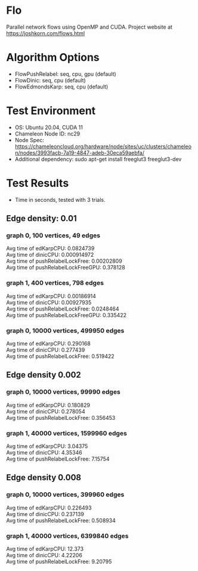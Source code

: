 # Flo
Parallel network flows using OpenMP and CUDA.
Project website at https://joshkorn.com/flows.html

# Algorithm Options
- FlowPushRelabel: seq, cpu, gpu (default)
- FlowDinic: seq, cpu (default)
- FlowEdmondsKarp: seq, cpu (default)

# Test Environment
- OS: Ubuntu 20.04, CUDA 11
- Chameleon Node ID: nc29
- Node Spec: https://chameleoncloud.org/hardware/node/sites/uc/clusters/chameleon/nodes/3993facb-7a19-4847-adeb-30eca59aebfa/
- Additional dependency: sudo apt-get install freeglut3 freeglut3-dev

# Test Results
- Time in seconds, tested with 3 trials.
## Edge density: 0.01
### graph 0, 100 vertices, 49 edges
Avg time of edKarpCPU: 0.0824739 \
Avg time of dinicCPU: 0.000914972 \
Avg time of pushRelabelLockFree: 0.00202809 \
Avg time of pushRelabelLockFreeGPU: 0.378128
### graph 1, 400 vertices, 798 edges
Avg time of edKarpCPU: 0.00186914 \
Avg time of dinicCPU: 0.00927935 \
Avg time of pushRelabelLockFree: 0.0248464 \
Avg time of pushRelabelLockFreeGPU: 0.335422
### graph 0, 10000 vertices, 499950 edges
Avg time of edKarpCPU: 0.290168 \
Avg time of dinicCPU: 0.277439 \
Avg time of pushRelabelLockFree: 0.519422
## Edge density 0.002
### graph 0, 10000 vertices, 99990 edges
Avg time of edKarpCPU: 0.180829 \
Avg time of dinicCPU: 0.278054 \
Avg time of pushRelabelLockFree: 0.356453
### graph 1, 40000 vertices, 1599960 edges
Avg time of edKarpCPU: 3.04375 \
Avg time of dinicCPU: 4.35346 \
Avg time of pushRelabelLockFree: 7.15754
## Edge density 0.008
### graph 0, 10000 vertices, 399960 edges
Avg time of edKarpCPU: 0.226493 \
Avg time of dinicCPU: 0.237139 \
Avg time of pushRelabelLockFree: 0.508934
### graph 1, 40000 vertices, 6399840 edges
Avg time of edKarpCPU: 12.373 \
Avg time of dinicCPU: 4.22206 \
Avg time of pushRelabelLockFree: 9.20795
